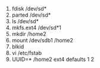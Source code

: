 1. fdisk /dev/sd*  
2. parted /dev/sd* 
3. ls /dev/sd*
4. mkfs.ext4 /dev/sd*1
5. mkdir /home2
6. mount /dev/sdb1  /home2
7. blkid
8. vi /etc/fstab
9. UUID=*  /home2      ext4    defaults        1 2
